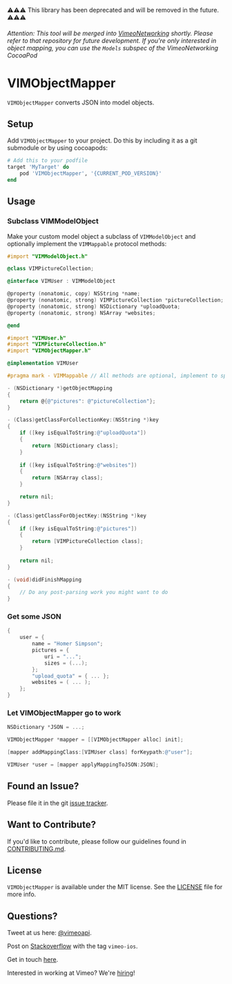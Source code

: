⚠️⚠️⚠️ This library has been deprecated and will be removed in the future. ⚠️⚠️⚠️

###### Attention: This tool will be merged into [VimeoNetworking](https://github.com/vimeo/VimeoNetworking) shortly.  Please refer to that repository for future development.  If you're only interested in object mapping, you can use the `Models` subspec of the VimeoNetworking CocoaPod

# VIMObjectMapper

`VIMObjectMapper` converts JSON into model objects.

## Setup

Add `VIMObjectMapper` to your project. Do this by including it as a git submodule or by using cocoapods:

```Ruby
# Add this to your podfile
target 'MyTarget' do
    pod 'VIMObjectMapper', '{CURRENT_POD_VERSION}'
end
```

## Usage

### Subclass VIMModelObject

Make your custom model object a subclass of `VIMModelObject` and optionally implement the `VIMMappable` protocol methods:

```Objective-C
#import "VIMModelObject.h"

@class VIMPictureCollection;

@interface VIMUser : VIMModelObject

@property (nonatomic, copy) NSString *name;
@property (nonatomic, strong) VIMPictureCollection *pictureCollection;
@property (nonatomic, strong) NSDictionary *uploadQuota;
@property (nonatomic, strong) NSArray *websites;

@end
```
```Objective-C
#import "VIMUser.h"
#import "VIMPictureCollection.h"
#import "VIMObjectMapper.h"

@implementation VIMUser

#pragma mark - VIMMappable // All methods are optional, implement to specify how the object should be "inflated"

- (NSDictionary *)getObjectMapping
{
	return @{@"pictures": @"pictureCollection"};
}

- (Class)getClassForCollectionKey:(NSString *)key
{
    if ([key isEqualToString:@"uploadQuota"])
    {
        return [NSDictionary class];
    }
    
    if ([key isEqualToString:@"websites"])
    {
        return [NSArray class];
    }

    return nil;
}

- (Class)getClassForObjectKey:(NSString *)key
{
    if ([key isEqualToString:@"pictures"])
    {
        return [VIMPictureCollection class];
    }
    
    return nil;
}

- (void)didFinishMapping
{
    // Do any post-parsing work you might want to do
}
```
### Get some JSON

```Objective-C
{
    user = {
        name = "Homer Simpson";
        pictures = {
            uri = "...";
            sizes = (...);
        };
        "upload_quota" = { ... };
        websites = ( ... );
    };
}
```

### Let VIMObjectMapper go to work

```Objective-C
NSDictionary *JSON = ...;

VIMObjectMapper *mapper = [[VIMObjectMapper alloc] init];

[mapper addMappingClass:[VIMUser class] forKeypath:@"user"];

VIMUser *user = [mapper applyMappingToJSON:JSON];
```

## Found an Issue?

Please file it in the git [issue tracker](https://github.com/vimeo/VIMObjectMapper/issues).

## Want to Contribute?

If you'd like to contribute, please follow our guidelines found in [CONTRIBUTING.md](CONTRIBUTING.md).

## License

`VIMObjectMapper` is available under the MIT license. See the [LICENSE](LICENSE.md) file for more info.

## Questions?

Tweet at us here: [@vimeoapi](https://twitter.com/vimeoapi).

Post on [Stackoverflow](http://stackoverflow.com/questions/tagged/vimeo-ios) with the tag `vimeo-ios`.

Get in touch [here](https://vimeo.com/help/contact).

Interested in working at Vimeo? We're [hiring](https://vimeo.com/jobs)!
